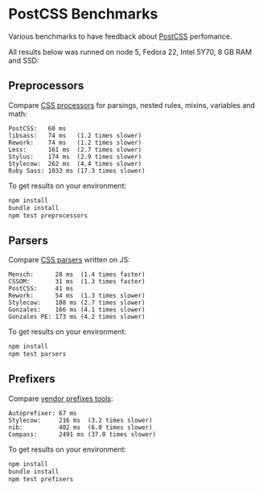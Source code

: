 # PostCSS Benchmarks

Various benchmarks to have feedback about [PostCSS] perfomance.

All results below was runned on node 5, Fedora 22, Intel 5Y70,
8 GB RAM and SSD:

[PostCSS]: https://github.com/postcss/postcss

## Preprocessors

Compare [CSS processors] for parsings, nested rules, mixins, variables and math:

```
PostCSS:   60 ms
libsass:   74 ms   (1.2 times slower)
Rework:    74 ms   (1.2 times slower)
Less:      161 ms  (2.7 times slower)
Stylus:    174 ms  (2.9 times slower)
Stylecow:  262 ms  (4.4 times slower)
Ruby Sass: 1033 ms (17.3 times slower)
```

To get results on your environment:

```sh
npm install
bundle install
npm test preprocessors
```

[CSS processors]: https://github.com/postcss/benchmark/blob/master/preprocessors.js

## Parsers

Compare [CSS parsers] written on JS:

```
Mensch:      28 ms  (1.4 times faster)
CSSOM:       31 ms  (1.3 times faster)
PostCSS:     41 ms
Rework:      54 ms  (1.3 times slower)
Stylecow:    108 ms (2.7 times slower)
Gonzales:    166 ms (4.1 times slower)
Gonzales PE: 173 ms (4.2 times slower)
```

To get results on your environment:

```sh
npm install
npm test parsers
```

[CSS parsers]: https://github.com/postcss/benchmark/blob/master/parsers.js

## Prefixers

Compare [vendor prefixes tools]:

```
Autoprefixer: 67 ms
Stylecow:     216 ms  (3.2 times slower)
nib:          402 ms  (6.0 times slower)
Compass:      2491 ms (37.0 times slower)
```

To get results on your environment:

```sh
npm install
bundle install
npm test prefixers
```

[vendor prefixes tools]: https://github.com/postcss/benchmark/blob/master/prefixers.js
